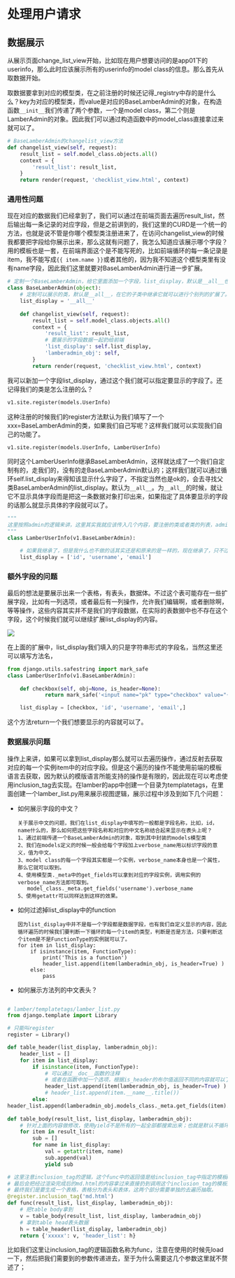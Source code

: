 # 处理用户请求

## 数据展示

从展示页面change_list_view开始，比如现在用户想要访问的是app01下的userinfo，那么此时应该展示所有的userinfo的model class的信息。那么首先从取数据开始。

取数据要拿到对应的模型类，在之前注册的时候还记得_registry中存的是什么么？key为对应的模型类，而value是对应的BaseLamberAdmin的对象，在构造函数`__init__`我们传递了两个参数，一个是model class，第二个则是LamberAdmin的对象。因此我们可以通过构造函数中的model_class直接拿过来就可以了。

```python
# BaseLamberAdmin的changelist_view方法
def changelist_view(self, request):
    result_list = self.model_class.objects.all()
    context = {
        'result_list': result_list,
    }
    return render(request, 'checklist_view.html', context)
```

### 通用性问题

现在对应的数据我们已经拿到了，我们可以通过在前端页面去遍历result_list，然后输出每一条记录的对应字段，但是之前讲到的，我们这里的CURD是一个统一的方法，也就是说不管是你哪个模型类注册进来了，在访问changelist_view的时候我都要把字段给你展示出来，那么这就有问题了，我怎么知道应该展示哪个字段？用的模板也是一套，在前端界面这个是不能写死的，比如前端循环的每一条记录是item，我不能写成`{{ item.name }}`或者其他的，因为我不知道这个模型类里有没有name字段，因此我们这里就要对BaseLamberAdmin进行进一步扩展。

```python
# 定制一个BaseLamberAdmin，给它里面添加一个字段，list_display，默认是__all__也就是显示所有
class BaseLamberAdmin(object):
    # 定制可以展示的类，默认是__all__，在它的子类中继承它就可以进行个别列的扩展了。
    list_display = '__all__'
    
    def changelist_view(self, request):
    	result_list = self.model_class.objects.all()
    	context = {
        	'result_list': result_list,
            # 要展示的字段数据一起扔给前端
            'list_display': self.list_display,
            'lamberadmin_obj': self,
    	}
    	return render(request, 'checklist_view.html', context)
```

我可以新加一个字段list_display，通过这个我们就可以指定要显示的字段了。还记得我们的类是怎么注册的么？

```python
v1.site.register(models.UserInfo)
```

这种注册的时候我们的register方法默认为我们填写了一个xxx=BaseLamberAdmin的类，如果我们自己写呢？这样我们就可以实现我们自己的功能了。

```python
v1.site.register(models.UserInfo, LamberUserInfo)
```

同时这个LamberUserInfo继承BaseLamberAdmin，这样就达成了一个我们自定制有的，走我们的，没有的走BaseLamberAdmin默认的；这样我们就可以通过循环self.list_display来得知该显示什么字段了，不指定当然也是ok的，会去寻找父类BaseLamberAdmin的list_display。默认为`__all__`。为`__all__`的时候，就让它不显示具体字段而是把这一条数据对象打印出来，如果指定了具体要显示的字段的话那么就显示具体的字段就可以了。

```python
"""
这里按照admin的逻辑来讲，这里其实我就应该传入几个内容，要注册的类或者类的列表，admin源码中这里可以传入一个类或者一个可迭代对象;然后后面其实还有一个内容就是admin_class，在django的admin中，admin_class我们没传递，默认为None;在register的逻辑中，如果admin_class默认为None的话，那么admin_class就是ModelAdmin，
"""
class LamberUserInfo(v1.BaseLamberAdmin):

    # 如果我继承了，但是我什么也不做的话其实还是和原来的是一样的，现在继承了，只不过我新加了内容而已
    list_display = ['id', 'username', 'email']
```

### 额外字段的问题

最后的想法是要展示出来一个表格，有表头，数据体。不过这个表可能存在一些扩展字段，比如有一列选项，或者最后有一列操作，允许我们编辑啊，或者删除啊，等等操作，这些内容其实并不是我们的字段数据，在实际的表数据中也不存在这个字段，这个时候我们就可以继续扩展list_display的内容。

![](http://tuku.dcgamer.top/18-10-17/37634909.jpg)

在上面的扩展中，list_display我们填入的只是字符串形式的字段名，当然这里还可以填写方法名，

```python
from django.utils.safestring import mark_safe
class LamberUserInfo(v1.BaseLamberAdmin):
    
    def checkbox(self, obj=None, is_header=None):
            return mark_safe('<input name="pk" type="checkbox" value="{0}">'.format(obj.pk))

    list_display = [checkbox, 'id', 'username', 'email',]
```

这个方法return一个我们想要显示的内容就可以了。

### 数据展示问题

操作上来讲，如果可以拿到list_display那么就可以去遍历操作，通过反射去获取对应的每一个实例item中的对应字段。但是这个遍历的操作不能使用前端的模板语言去获取，因为默认的模版语言所能支持的操作是有限的，因此现在可以考虑使用inclusion_tag去实现。在lamber的app中创建一个目录为templatetags，在里面创建一个lamber_list.py用来展示视图逻辑，展示过程中涉及到如下几个问题：

- 如何展示字段的中文？

  ```
  关于展示中文的问题，我们在list_display中填写的一般都是字段名称，比如，id，name什么的，那么如何把这些字段名称和对应的中文名称结合起来显示在表头上呢？
  1、通过前端传递一个BaseLamberAdmin的对象，取到其中封装的models模型类
  2、我们在models定义的时候一般会给每个字段加上verbose_name用以标识字段的意义，值为中文。
  3、model class的每一个字段其实都是一个实例，verbose_name本身也是一个属性，那么它就可以取到。
  4、使用模型类._meta中的get_fields可以拿到对应的字段实例，调用实例的verbose_name方法即可取到。
     model_class._meta.get_fields('username').verbose_name
  5、使用getattr可以同样达到这样的效果。
  ```

- 如何过滤掉list_display中的function

  ```
  因为list_display中并不是每一个字段都是数据字段，也有我们自定义显示的内容，因此循环遍历的时候我们要判断一下循环的每一个item的类型，判断是否是方法，只要判断这个item是不是FunctionType的实例就可以了。
  for item in list_display:
      if isinstance(item, FunctionType):
          print('This is a function')
          header_list.append(item(lamberadmin_obj, is_header=True) )
      else:
          pass
  ```

- 如何展示方法列的中文表头？

  ```
  
  ```


```python
# lamber/templatetags/lamber_list.py
from django.template import Library

# 只能叫register
register = Library()

def table_header(list_display, lamberadmin_obj):
    header_list = []
    for item in list_display:
        if isinstance(item, FunctionType):
            # 可以通过__doc__函数的注释
            # 或者在函数中加一个选项，根据is_header的布尔值返回不同的内容就可以了。
            header_list.append(item(lamberadmin_obj, is_header=True) )
            # header_list.append(item.__name__.title())
        else:
header_list.append(lamberadmin_obj.models_class._meta.get_fields(item).verbose_name)
            
def table_body(result_list, list_display, lamberadmin_obj):
    # 针对上面的内容做修改，使用yield不是所有的一起全部都搜索出来；也就是默认不循环，调用的时候才拿一个
    for item in result_list:
        sub = []
        for name in list_display:
            val = getattr(item, name)
            sub.append(val)
            yield sub

# 这里注意inclusion_tag的逻辑，这个func中的返回值是给inclusion_tag中指定的模板md.html使用的。
# 最后会把经过渲染完成后的md.html的内容拿过来直接扔到调用这个inclusion_tag的模板的位置。
# 最终我们是要生成一个表格，表格分为表头和表体，这两个部分需要单独的去遍历抽取。
@register.inclusion_tag('md.html')
def func(result_list, list_display, lamberadmin_obj):
    # 把table body拿到
    v = table_body(result_list, list_display, lamberadmin_obj)
    # 拿到table head表头数据
    h = table_header(list_display, lamberadmin_obj)
    return {'xxxxx': v, 'header_list': h}
```





比如我们这里让inclusion_tag的逻辑函数名称为func，注意在使用的时候先load一下，然后把我们需要到的参数传递进去，至于为什么需要这几个参数这里就不赘述了；